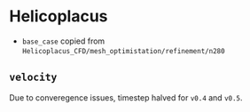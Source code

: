 # Helicoplacus

 - `base_case` copied from `Helicoplacus_CFD/mesh_optimistation/refinement/n280`

## `velocity`
Due to converegence issues, timestep halved for `v0.4` and `v0.5`.